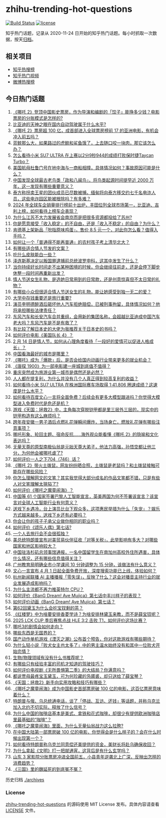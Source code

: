 # zhihu-trending-hot-questions

[![Build Status](https://github.com/justjavac/zhihu-trending-hot-questions/workflows/ci/badge.svg?branch=master)](https://github.com/justjavac/zhihu-trending-hot-questions/actions)
[![license](https://img.shields.io/github/license/justjavac/zhihu-trending-hot-questions)](https://github.com/justjavac/zhihu-trending-hot-questions/blob/master/LICENSE)

知乎热门话题，记录从 2020-11-24
日开始的知乎热门话题。每小时抓取一次数据，按天[归档](./archives)。

## 相关项目

- [知乎热搜榜](https://github.com/justjavac/zhihu-trending-top-search)
- [知乎热门视频](https://github.com/justjavac/zhihu-trending-hot-video)
- [微博热搜榜](https://github.com/justjavac/weibo-trending-hot-search)

## 今日热门话题

<!-- BEGIN -->
<!-- 最后更新时间 Fri Feb 14 2025 12:26:49 GMT+0800 (China Standard Time) -->

1. [《哪吒 2》登顶中国影史票房，作为导演和编剧的「饺子」能挣多少钱？电影票房的分账模式是怎样的?](https://www.zhihu.com/question/11498741512)
1. [比亚迪的天神之眼在国内自动驾驶属于什么水平?](https://www.zhihu.com/question/11791927009)
1. [《哪吒 2》票房超 100 亿，成首部进入全球票房榜前 17 的亚洲电影，有机会冲入前五吗？](https://www.zhihu.com/question/12083987320)
1. [蓝鲸那么大，如果路过的虎鲸和鲨鱼饿了，上去随口咬一块肉，那它该怎么办？](https://www.zhihu.com/question/11998317097)
1. [怎么看待小米 SU7 ULTRA 在上赛以2分9秒944的成绩打败保时捷Taycan Turbo？](https://www.zhihu.com/question/12186403216)
1. [美国航母杜鲁门号在地中海与一商船相撞，具体情况如何？事故原因可能是什么？](https://www.zhihu.com/question/12180532610)
1. [中国发现全球最古老鸟类「政和八闽鸟」，将鸟类起源时间提早近 2000 万年，这一发现有哪些重要意义？](https://www.zhihu.com/question/12083114996)
1. [泰方称拐卖王星的团伙成员已尽数被捕，缅甸将向泰方移交约七千名电诈人员，这些电诈园区能被根除吗？有多难？](https://www.zhihu.com/question/12181032901)
1. [2024 年全球车企销量排行榜前十出炉，丰田位列全球市场第一，比亚迪、吉利上榜，如何看待上榜车企表现？](https://www.zhihu.com/question/11412505812)
1. [为什么江苏不大力发展省会南京而是把很多资源都投给了苏州?](https://www.zhihu.com/question/11936139796)
1. [你是愿意接受「收入稳定」的不自由，还是「收入不稳定」的自由？为什么？](https://www.zhihu.com/question/11882227800)
1. [肯德基上架新品「吮指原味鸡蛋」，售价 8.5 元一个，对此你怎么看？值得入手吗？](https://www.zhihu.com/question/11837972599)
1. [如何让一个「普通得不能再普通」的农村孩子考上清华北大？](https://www.zhihu.com/question/11907039718)
1. [有哪些适合情人节发的文案？](https://www.zhihu.com/question/11603105853)
1. [吃什么皮肤能白一些？](https://www.zhihu.com/question/267515641)
1. [泽连斯基决定以叛国罪逮捕前总统波罗申科，这其中发生了什么？](https://www.zhihu.com/question/12112873878)
1. [当你持续好长时间走不出某种困境的时候，你会继续往前走，还是会停下脚步休整一段时间再重新出发？](https://www.zhihu.com/question/11763372614)
1. [情人节送女生礼物，是选她日常用到的日常款，还是创意惊喜但不太日常的礼物？](https://www.zhihu.com/question/11562405582)
1. [有哪些小众但很适合情人节送女生的礼物，能让她感受到独一无二的爱？](https://www.zhihu.com/question/11562397509)
1. [大学中存钱重要还是旅行重要?](https://www.zhihu.com/question/3366655770)
1. [演员李明德醉酒后砸坏他人汽车拒绝赔偿，已被刑事拘留，具体情况如何？他将承担哪些法律责任？](https://www.zhihu.com/question/12020609619)
1. [东风汽车和长安汽车合并重组，会用新的集团名称，会超越比亚迪成中国汽车老大吗？东风汽车是不是有救了？](https://www.zhihu.com/question/11981733276)
1. [有比较了解日本史的大佬为我推荐关于日本史的书吗？](https://www.zhihu.com/question/646904659)
1. [如何评价电影《美国队长 4》？](https://www.zhihu.com/question/64556192)
1. [2 月 14 日是情人节，如何从心理角度看待「一段好的爱情可以促进人格成长」？](https://www.zhihu.com/question/11526704528)
1. [中国看海最好的城市是哪里？](https://www.zhihu.com/question/487077010)
1. [《哪吒》成为「爆款」后，是否会给国内动画行业带来更多的就业机会？](https://www.zhihu.com/question/11466018398)
1. [《唐探 1900》为一部电影建一座城到底值不值得？](https://www.zhihu.com/question/11942079584)
1. [重庆突然成为旅游业第一城市是偶然还是必然？](https://www.zhihu.com/question/340959457)
1. [人人都在提复利，为什么并没有几个人真正得到较高复利的收益？](https://www.zhihu.com/question/344623363)
1. [如何看待小米 SU7 ULTRA 在株洲国际赛车场取得 1:41.806 圈速成绩？这速度是什么水平？](https://www.zhihu.com/question/11996048801)
1. [如何看待百度文心一言将全面免费？后续会有更多大模型跟进吗？你觉得大模型进入免费时代是危还是机？](https://www.zhihu.com/question/12088143492)
1. [游戏《天国：拯救2》中，主角每次穿脱铠甲都是里三层外三层的，现实中的铠甲构造有这么麻烦吗？](https://www.zhihu.com/question/11453431820)
1. [跨年夜安徽一男子酒后点燃礼花弹瞬间爆炸，当场身亡，燃放礼花弹有哪些注意事项？](https://www.zhihu.com/question/12016863335)
1. [哪吒形象、轮回主题、宿命反抗……海外观众能看懂《哪吒 2》的隐喻和文化表达吗？](https://www.zhihu.com/question/11819758089)
1. [无量天尊的原型南极仙翁是元始天尊大弟子，他法力高强，孙悟空都让他三分，为何他会被哪吒虐了?](https://www.zhihu.com/question/11179379735)
1. [如何评价一人之下704（746）话？](https://www.zhihu.com/question/12166236802)
1. [《哪吒 2》带火土拨鼠，网友纷纷晒合照，土拨鼠是老鼠吗？和土拨鼠接触可能存在哪些风险？](https://www.zhihu.com/question/11886511438)
1. [你怎么理解网文的文笔？其实我觉得大部分成名的作品文笔都不错，只是有些人对文笔理解太狭隘了?](https://www.zhihu.com/question/11982197198)
1. [如何评价《哪吒之魔童闹海》？](https://www.zhihu.com/question/11189041124)
1. [中国等 61 个国家签署巴黎人工智能宣言，英美两国为何不签署该宣言？该宣言对全球人工智能行业有何意义？](https://www.zhihu.com/question/11980492373)
1. [送戏下乡遇冷，台上演员比台下观众多，这项惠民举措为什么「失宠」？娱乐方式越来越多，送戏下乡还有必要吗？](https://www.zhihu.com/question/11922529022)
1. [你会让你的孩子子承父业做你相同的职业吗？](https://www.zhihu.com/question/661730391)
1. [如何评价《颂乐人偶》第七话?](https://www.zhihu.com/question/12160258465)
1. [一个人去旅行会不会很孤独？](https://www.zhihu.com/question/360876354)
1. [美总统特朗普宣布对美贸易伙伴征收「对等关税」，此举影响有多大？对哪些国家和地区影响较大？](https://www.zhihu.com/question/12180703513)
1. [中国驻洛杉矶总领事馆通报，一名中国留学生在南加州高校外住所遇害，具体什么情况，还有哪些信息值得关注？](https://www.zhihu.com/question/12080144681)
1. [广州教育局明确全市小学课间 10 分钟调整为 15 分钟，该做法有什么意义？](https://www.zhihu.com/question/11988366358)
1. [文心一言宣布 4 月 1 日起全面免费开放，深度搜索功能已上线，体验如何？](https://www.zhihu.com/question/12087931133)
1. [杭州新闻联播 AI 主播播报「零失误」，反映了什么？这会对播音主持行业的就业发展造成影响吗？](https://www.zhihu.com/question/12009964306)
1. [为什么主流都不再力推英特尔 CPU？](https://www.zhihu.com/question/1984508209)
1. [如何评价《BanG Dream! Ave Mujica》第七话中丰川祥子的表现？](https://www.zhihu.com/question/11803108780)
1. [如何评价动画《BanG Dream! Ave Mujica》第七话？](https://www.zhihu.com/question/12164736604)
1. [第62回黛玉为什么会吃宝钗剩的茶？](https://www.zhihu.com/question/40869083)
1. [《红楼梦》中为啥要安排香菱学诗？为啥安排林黛玉来教，而不是薛宝钗呢？](https://www.zhihu.com/question/680156118)
1. [2025 LCK CUP 季后赛焦点战 HLE 3:2 击败 T1，如何评价这场比赛？](https://www.zhihu.com/question/12150591837)
1. [哪吒3的剧情会如何走向？](https://www.zhihu.com/question/11575863557)
1. [哪些东西是无国界的？](https://www.zhihu.com/question/459897687)
1. [国产动作单机游戏《湮灭之潮》公布首个预告，你对这款游戏有哪些期待？](https://www.zhihu.com/question/12079932166)
1. [为什么轻小说「败犬女主也太多了」中的男主温水始终没有和其中一位败犬开始恋情？](https://www.zhihu.com/question/662714430)
1. [生物/物理领域有没有什么书推荐呢？](https://www.zhihu.com/question/660121594)
1. [有哪些只有经验丰富的司机才知道的驾驶技巧？](https://www.zhihu.com/question/40494621)
1. [如何评价电视剧《无所畏惧第二季》的大结局？你满意吗？](https://www.zhihu.com/question/12042512740)
1. [都说贾母最疼宝玉黛玉，可为何珍藏的凫靥裘，却只送给了薛宝琴？](https://www.zhihu.com/question/5540653099)
1. [《天国：拯救2》新手向实用攻略和技巧有哪些？](https://www.zhihu.com/question/11340636426)
1. [《哪吒之魔童闹海》成为中国影史首部票房破 100 亿的电影，这百亿票房意味着什么？](https://www.zhihu.com/question/12144718943)
1. [特朗普与俄、乌总统通电话，谈了「停战、互访、还钱」等话题，并称乌克兰加入北约不切实际，释放了什么信号？](https://www.zhihu.com/question/12073298413)
1. [为什么中国的咖啡店基本是美式、拿铁和花式咖啡，却很少有提供欧洲咖啡店里最基础的“咖啡”？](https://www.zhihu.com/question/601254231)
1. [《哪吒之魔童闹海》里面，为什么无量仙翁战力这么拉胯?](https://www.zhihu.com/question/11268796832)
1. [在中国大陆第一部票房破 100 亿的电影，你觉得会是什么样子的？会在什么时候出现第一个？](https://www.zhihu.com/question/536818141)
1. [如何看待特朗普称乌克兰同意偿还美提供的资金，美财长将赴乌确保收回？](https://www.zhihu.com/question/12078021643)
1. [为什么拿起《文明》打一把就通宵，这背后是有什么玄学吗？](https://www.zhihu.com/question/12033377032)
1. [山东 3 家影院分账票房冲进全国前五，小县青年逆袭北上广深，反映出怎样的消费趋势？](https://www.zhihu.com/question/12037236866)
1. [《三国》里的魏延死的到底冤不冤？](https://www.zhihu.com/question/11048333416)

<!-- END -->

历史归档 [./archives](./archives)

### License

[zhihu-trending-hot-questions](https://github.com/justjavac/zhihu-trending-hot-questions)
的源码使用 MIT License 发布。具体内容请查看 [LICENSE](./LICENSE) 文件。
